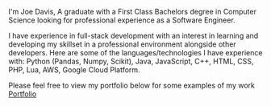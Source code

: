I'm Joe Davis, A graduate with a First Class Bachelors degree in Computer Science looking for professional experience as a Software Engineer.

I have experience in full-stack development with an interest in learning and developing my skillset in a professional environment alongside other developers.
Here are some of the languages/technologies I have experience with:
Python (Pandas, Numpy, Scikit), Java, JavaScript, C++, HTML, CSS, PHP, Lua, AWS, Google Cloud Platform. 

Please feel free to view my portfolio below for some examples of my work
<a href="https://JoeDavisGithub.github.io">Portfolio</a>
